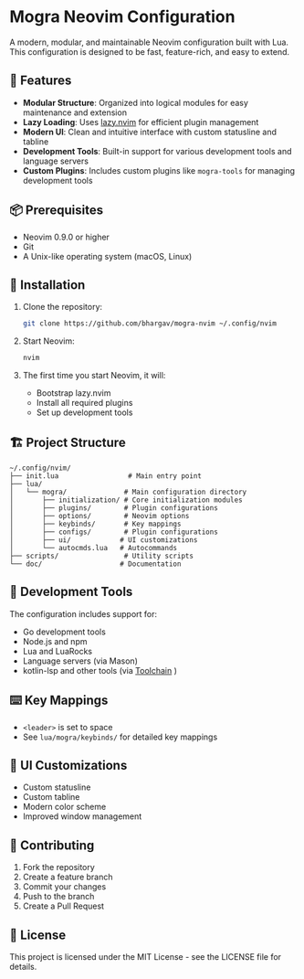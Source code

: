 # Mogra Neovim Configuration

A modern, modular, and maintainable Neovim configuration built with Lua. This configuration is designed to be fast, feature-rich, and easy to extend.

## 🌟 Features

- **Modular Structure**: Organized into logical modules for easy maintenance and extension
- **Lazy Loading**: Uses [lazy.nvim](https://github.com/folke/lazy.nvim) for efficient plugin management
- **Modern UI**: Clean and intuitive interface with custom statusline and tabline
- **Development Tools**: Built-in support for various development tools and language servers
- **Custom Plugins**: Includes custom plugins like `mogra-tools` for managing development tools

## 📦 Prerequisites

- Neovim 0.9.0 or higher
- Git
- A Unix-like operating system (macOS, Linux)

## 🚀 Installation

1. Clone the repository:
   ```bash
   git clone https://github.com/bhargav/mogra-nvim ~/.config/nvim
   ```

2. Start Neovim:
   ```bash
   nvim
   ```

3. The first time you start Neovim, it will:
   - Bootstrap lazy.nvim
   - Install all required plugins
   - Set up development tools

## 🏗️ Project Structure

```
~/.config/nvim/
├── init.lua                 # Main entry point
├── lua/
│   └── mogra/              # Main configuration directory
│       ├── initialization/ # Core initialization modules
│       ├── plugins/        # Plugin configurations
│       ├── options/        # Neovim options
│       ├── keybinds/       # Key mappings
│       ├── configs/        # Plugin configurations
│       ├── ui/            # UI customizations
│       └── autocmds.lua   # Autocommands
├── scripts/                # Utility scripts
└── doc/                   # Documentation
```

## 🔧 Development Tools

The configuration includes support for:
- Go development tools
- Node.js and npm
- Lua and LuaRocks
- Language servers (via Mason)
- kotlin-lsp and other tools (via [Toolchain](https://github.com/bhargavms/mogra-toolchain.nvim) )

## ⌨️ Key Mappings

- `<leader>` is set to space
- See `lua/mogra/keybinds/` for detailed key mappings

## 🎨 UI Customizations

- Custom statusline
- Custom tabline
- Modern color scheme
- Improved window management

## 📝 Contributing

1. Fork the repository
2. Create a feature branch
3. Commit your changes
4. Push to the branch
5. Create a Pull Request

## 📄 License

This project is licensed under the MIT License - see the LICENSE file for details.
